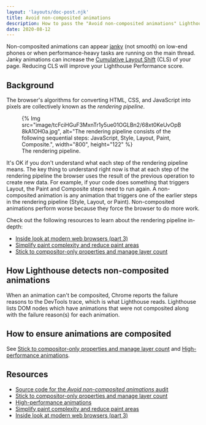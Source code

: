 ```yaml
---
layout: 'layouts/doc-post.njk'
title: Avoid non-composited animations
description: How to pass the "Avoid non-composited animations" Lighthouse audit.
date: 2020-08-12
---
```


Non-composited animations can appear [janky](https://en.wiktionary.org/wiki/jank) (not smooth) on low-end phones or when
performance-heavy tasks are running on the main thread. Janky animations can increase the
[Cumulative Layout Shift](https://web.dev/articles/cls) (CLS) of your page. Reducing CLS will improve your
Lighthouse Performance score.

## Background

The browser's algorithms for converting HTML, CSS, and JavaScript into pixels are collectively known
as the _rendering pipeline_.

<figure>
  {% Img src="image/tcFciHGuF3MxnTr1y5ue01OGLBn2/68xt0KeUvOpB8kA1OH0a.jpg", alt="The rendering pipeline consists of the following sequential steps: JavaScript, Style, Layout, Paint, Composite.", width="800", height="122" %}
  <figcaption>The rendering pipeline.</figcaption>
</figure>

It's OK if you don't understand what each step of the rendering pipeline means. The key thing to
understand right now is that at each step of the rendering pipeline the browser uses the result of
the previous operation to create new data. For example, if your code does something that triggers
Layout, the Paint and Composite steps need to run again. A non-composited animation is any animation
that triggers one of the earlier steps in the rendering pipeline (Style, Layout, or Paint).
Non-composited animations perform worse because they force the browser to do more work.

Check out the following resources to learn about the rendering pipeline in-depth:

- [Inside look at modern web browsers (part 3)][inside]
- [Simplify paint complexity and reduce paint areas][paint]
- [Stick to compositor-only properties and manage layer count][compositor]

## How Lighthouse detects non-composited animations

When an animation can't be composited, Chrome reports the failure reasons to the DevTools trace,
which is what Lighthouse reads. Lighthouse lists DOM nodes which have animations that were not
composited along with the failure reason(s) for each animation.

## How to ensure animations are composited

See [Stick to compositor-only properties and manage layer count][compositor] and
[High-performance animations][animations].

## Resources

- [Source code for the _Avoid non-composited animations_ audit](https://github.com/GoogleChrome/lighthouse/blob/main/core/audits/non-composited-animations.js)
- [Stick to compositor-only properties and manage layer count][compositor]
- [High-performance animations][animations]
- [Simplify paint complexity and reduce paint areas][paint]
- [Inside look at modern web browsers (part 3)][inside]

[compositor]: https://web.dev/stick-to-compositor-only-properties-and-manage-layer-count/
[animations]: https://web.dev/animations-guide/
[paint]: https://web.dev/simplify-paint-complexity-and-reduce-paint-areas/
[inside]: /blog/inside-browser-part3/
